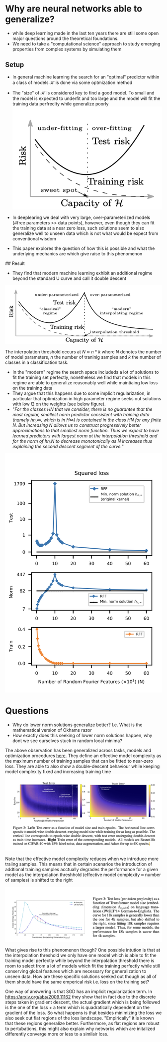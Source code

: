 # Why are neural networks able to generalize?
* while deep learning made in the last ten years there are still some open major questions around the theoretical foundations. 
* We need to take a "computational science" approach to study emerging properties from complex systems by simulating them
## Setup
* In general machine learning the search for an "optimal" predictor within a class of models $\mathcal{H}$ is done via some optmization method
* The "size" of $\mathcal{H}$ is considered key to find a good model. To small and the model is expected to underfit and too large and the model will fit the training data perfreclty while generalize poorly
![](2022-09-25-11-16-33.png)

* In deeplearing we deal with very large, over-parameterized models (#free parameters >> data points), however, even though they can fit the  training data at a near zero loss, such solutions seem to also generalize well to unseen data which is not what would be expect from conventional wisdom
* This paper explores the question of how this is possible and what the underlying mechanics are which give raise to this phenomenon

## Result
* They find that modern machine learning exhibit an additional regime beyond the standard U curve and call it double descent

![](2022-09-25-11-17-02.png)

The interpolation threshold occurs at $N \approx n*k$ where $N$ denotes the number of model parameters, $n$ the number of traninig samples and $k$ the number of classes in a classification task.
* In the "modern" regime the search space includeds a lot of solutions to fit the training set perfectly, nonetheless we find that models in this regime are able to generalize reasonably well while maintiaing low loss on the training data
* They argue that this happens due to some implicit regularization, in particular that optimization in high parameter regime seeks out solutions with low $l2$ on the weights (see below figure).
* "*For the classes HN that we consider, there is no guarantee that the most regular, smallest norm predictor consistent with training data (namely hn,∞, which is in H∞) is contained in the class HN for any finite N. But increasing N allows us to construct progressively better approximations to that smallest norm function. Thus we expect to have learned predictors with largest norm at the interpolation threshold and for the norm of hn,N to decrease monotonically as N increases thus explaining the second descent segment of the curve.*"

![](2022-09-25-11-21-40.png)

# Questions
* Why do lower norm solutions generalize better? I.e. What is the mathematical version of Okhams razor
* How exactly does this seeking of lower norm solutions happen, why dont we see ourselves stuck in random local minima?

The above observation has been generalized across tasks, models and optimization procedures [here](https://arxiv.org/pdf/1912.02292.pdf). They define an effective model complexity as the maximum number of training samples that can be fitted to near-zero loss. They are able to also show a double-descent behaviour while keeping model complexity fixed and increasing training time
![](2022-09-26-14-45-00.png)

Note that the effective model complexity reduces when we introduce more traiing samples. This means that in certain scenarios the introduction of addtional training samples acctually degrades the performance for a given model as the interpolation threshhold (effective model complexity $\approx$ number of samples) is shifted to the right

![](2022-09-26-15-13-39.png)

What gives rise to this phenomenon though? One possible intution is that at the interpolation threshold we only have one model which is able to fit the training model perfectly while beyond the interpolation threshold there is room to select from a lot of models which fit the training perfectly while still conserving global features which are necessary for generalization to unseen data. How are these specific solutions seeked out though as all of them should have the same emperical risk i.e. loss on the training set?

One way of answering is that SGD has an implicit regularization term. In https://arxiv.org/abs/2009.11162 they show that in fact due to the discrete steps taken in gradient descent, the actual gradient which is being followed is the one of the loss + a term which is quadratically dependent on the gradient of the loss. So what happens is that besides minimizing the loss we also seek out flat regions of the loss landscape. "Empirically" it is known that these regions generalize better. Furthermore, as flat regions are robust to pertubations, this might also explain why networks which are initalized differently converge more or less to a similair loss.